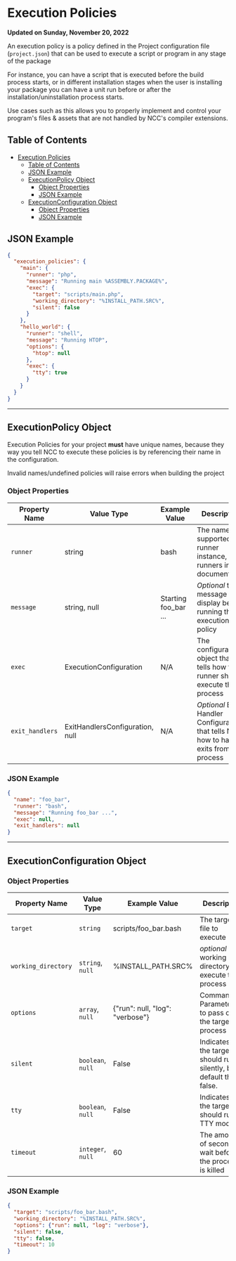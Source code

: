 # Execution Policies

**Updated on Sunday, November 20, 2022**

An execution policy is a policy defined in the Project
configuration file (`project.json`) that can be used
to execute a script or program in any stage of the package

For instance, you can have a script that is executed before
the build process starts, or in different installation stages
when the user is installing your package you can have a unit
run before or after the installation/uninstallation process
starts.

Use cases such as this allows you to properly implement
and control your program's files & assets that are not
handled by NCC's compiler extensions.

## Table of Contents

<!-- TOC -->
* [Execution Policies](#execution-policies)
  * [Table of Contents](#table-of-contents)
  * [JSON Example](#json-example)
  * [ExecutionPolicy Object](#executionpolicy-object)
    * [Object Properties](#object-properties)
    * [JSON Example](#json-example)
  * [ExecutionConfiguration Object](#executionconfiguration-object)
    * [Object Properties](#object-properties)
    * [JSON Example](#json-example)
<!-- TOC -->


## JSON Example

```json
{
  "execution_policies": {
    "main": {
      "runner": "php",
      "message": "Running main %ASSEMBLY.PACKAGE%",
      "exec": {
        "target": "scripts/main.php",
        "working_directory": "%INSTALL_PATH.SRC%",
        "silent": false
      }
    },
    "hello_world": {
      "runner": "shell",
      "message": "Running HTOP",
      "options": {
        "htop": null
      },
      "exec": {
        "tty": true
      }
    }
  }
}
```

------------------------------------------------------------

## ExecutionPolicy Object

Execution Policies for your project **must** have unique
names, because they way you tell NCC to execute these
policies is by referencing their name in the configuration.

Invalid names/undefined policies will raise errors when
building the project

### Object Properties

| Property Name   | Value Type                      | Example Value        | Description                                                                                |
|-----------------|---------------------------------|----------------------|--------------------------------------------------------------------------------------------|
| `runner`        | string                          | bash                 | The name of a supported runner instance, see runners in this document                      |
| `message`       | string, null                    | Starting foo_bar ... | *Optional* the message to display before running the execution policy                      |
| `exec`          | ExecutionConfiguration          | N/A                  | The configuration object that tells how the runner should execute the process              |
| `exit_handlers` | ExitHandlersConfiguration, null | N/A                  | *Optional* Exit Handler Configurations that tells NCC how to handle exits from the process |

### JSON Example

```json
{
  "name": "foo_bar",
  "runner": "bash",
  "message": "Running foo_bar ...",
  "exec": null,
  "exit_handlers": null
}
```

------------------------------------------------------------

## ExecutionConfiguration Object

### Object Properties

| Property Name       | Value Type        | Example Value                   | Description                                                            |
|---------------------|-------------------|---------------------------------|------------------------------------------------------------------------|
| `target`            | `string`          | scripts/foo_bar.bash            | The target file to execute                                             |
| `working_directory` | `string`, `null`  | %INSTALL_PATH.SRC%              | *optional* The working directory to execute the process in             |
| `options`           | `array`, `null`   | {"run": null, "log": "verbose"} | Commandline Parameters to pass on to the target or process             |
| `silent`            | `boolean`, `null` | False                           | Indicates if the target should run silently, by default this is false. |
| `tty`               | `boolean`, `null` | False                           | Indicates if the target should run in TTY mode                         |
| `timeout`           | `integer`, `null` | 60                              | The amount of seconds to wait before the process is killed             |

### JSON Example

```json
{
  "target": "scripts/foo_bar.bash",
  "working_directory": "%INSTALL_PATH.SRC%",
  "options": {"run": null, "log": "verbose"},
  "silent": false,
  "tty": false,
  "timeout": 10
}
```